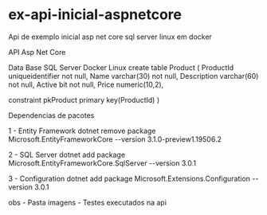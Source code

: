# ex-api-inicial-aspnetcore
Api de exemplo inicial asp net core sql server linux em docker

API Asp Net Core

Data Base SQL Server Docker Linux
create table Product 
( ProductId uniqueidentifier not null,
Name varchar(30) not null, 
Description varchar(60) not null, 
Active bit not null, 
Price numeric(10,2),

constraint pkProduct primary key(ProductId)
)

Dependencias de pacotes

1 - Entity Framework dotnet remove package Microsoft.EntityFrameworkCore --version 3.1.0-preview1.19506.2

2 - SQL Server dotnet add package Microsoft.EntityFrameworkCore.SqlServer --version 3.0.1

3 - Configuration dotnet add package Microsoft.Extensions.Configuration --version 3.0.1

obs - Pasta imagens - Testes executados na api
